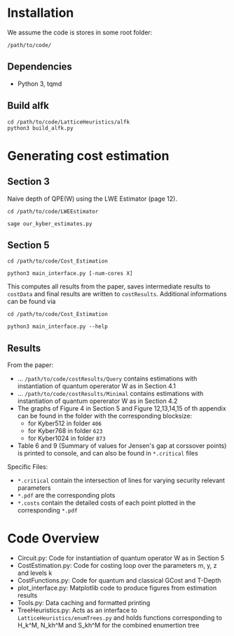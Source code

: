 # Installation

We assume the code is stores in some root folder:

```
/path/to/code/
```

## Dependencies

* Python 3, tqmd 


## Build alfk 

```
cd /path/to/code/LatticeHeuristics/alfk
python3 build_alfk.py
```

# Generating cost estimation


## Section 3

Naive depth of QPE(W) using the LWE Estimator (page 12).

```
cd /path/to/code/LWEEstimator 

sage our_kyber_estimates.py
```



## Section 5

```
cd /path/to/code/Cost_Estimation

python3 main_interface.py [-num-cores X]
```
This computes all results from the paper, saves intermediate results to `costData` and final results are written to `costResults`.
Additional informations can be found via

```
cd /path/to/code/Cost_Estimation

python3 main_interface.py --help
```


## Results

From the paper:

* ...  `/path/to/code/costResults/Query` contains estimations with instantiation of quantum opererator W as in Section 4.1
* ... `/path/to/code/costResults/Minimal` contains estimations with instantiation of quantum opererator W as in Section 4.2
* The graphs of Figure 4 in Section 5 and Figure 12,13,14,15 of th appendix can be found in the folder with the corresponding blocksize:
    * for Kyber512 in folder `406`
    * for Kyber768 in folder `623`
    * for Kyber1024 in folder `873`
* Table 6 and 9 (Summary of values for Jensen's gap at corssover points) is printed to console, and can also be found in `*.critical` files 


Specific Files:
* `*.critical` contain the intersection of lines for varying security relevant parameters
* `*.pdf` are the corresponding plots 
* `*.costs` contain the detailed costs of each point plotted in the corresponding `*.pdf` 


# Code Overview 

* Circuit.py: Code for instantiation of quantum operator W as in Section 5
* CostEstimation.py: Code for costing loop over the parameters m, y, z and levels k 
* CostFunctions.py: Code for quantum and classical GCost and T-Depth
* plot_interface.py: Matplotlib code to produce figures from estimation results
* Tools.py: Data caching and formatted printing 
* TreeHeuristics.py: Acts as an interface to `LatticeHeuristics/enumTrees.py` and holds functions corresponding to H_k^M, N_kh^M and S_kh^M for the combined enumertion tree 